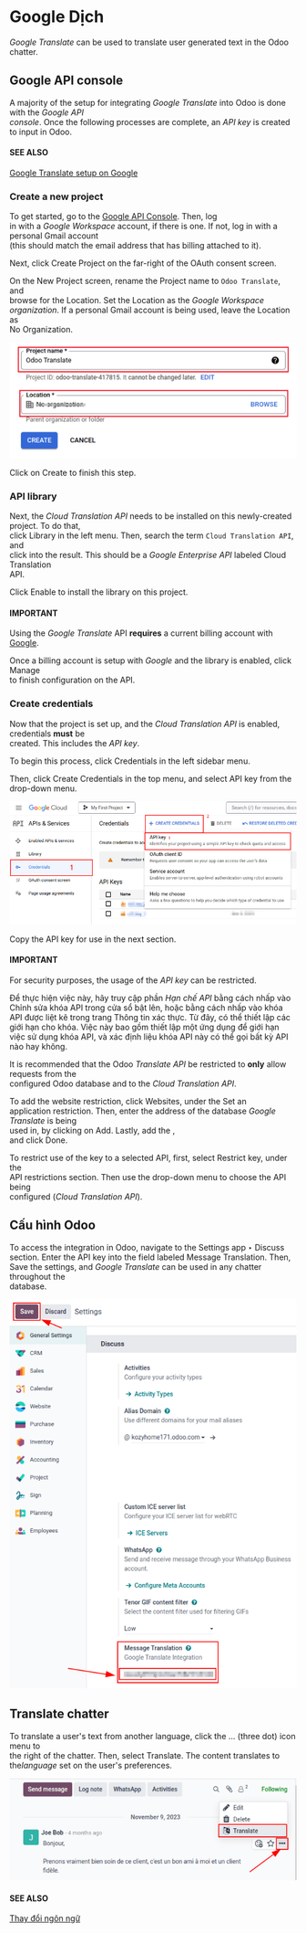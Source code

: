 # Google Dịch

_Google Translate_ can be used to translate user generated text in the Odoo chatter.

## Google API console

A majority of the setup for integrating _Google Translate_ into Odoo is done with the _Google API_\
_console_. Once the following processes are complete, an _API key_ is created to input in Odoo.

#### SEE ALSO

[Google Translate setup on Google](https://cloud.google.com/translate/docs/setup)

### Create a new project

To get started, go to the [Google API Console](https://console.developers.google.com). Then, log\
in with a _Google Workspace_ account, if there is one. If not, log in with a personal Gmail account\
(this should match the email address that has billing attached to it).

Next, click Create Project on the far-right of the OAuth consent screen.

On the New Project screen, rename the Project name to `Odoo Translate`, and\
browse for the Location. Set the Location as the _Google Workspace_\
_organization_. If a personal Gmail account is being used, leave the Location as\
No Organization.

![Project Name and Location for Google OAuth.](../../../.gitbook/assets/new-project1.png)

Click on Create to finish this step.

### API library

Next, the _Cloud Translation API_ needs to be installed on this newly-created project. To do that,\
click Library in the left menu. Then, search the term `Cloud Translation API`, and\
click into the result. This should be a _Google Enterprise API_ labeled Cloud Translation\
API.

Click Enable to install the library on this project.

#### IMPORTANT

Using the _Google Translate_ API **requires** a current billing account with [Google](https://myaccount.google.com/).

Once a billing account is setup with _Google_ and the library is enabled, click Manage\
to finish configuration on the API.

### Create credentials

Now that the project is set up, and the _Cloud Translation API_ is enabled, credentials **must** be\
created. This includes the _API key_.

To begin this process, click Credentials in the left sidebar menu.

Then, click Create Credentials in the top menu, and select API key from the\
drop-down menu.

![Create an API key in the Google API console.](../../../.gitbook/assets/api-key.png)

Copy the API key for use in the next section.

#### IMPORTANT

For security purposes, the usage of the _API key_ can be restricted.

Để thực hiện việc này, hãy truy cập phần _Hạn chế API_ bằng cách nhấp vào Chỉnh sửa khóa API trong cửa sổ bật lên, hoặc bằng cách nhấp vào khóa API được liệt kê trong trang Thông tin xác thực. Từ đây, có thể thiết lập các giới hạn cho khóa. Việc này bao gồm thiết lập một ứng dụng để giới hạn việc sử dụng khóa API, và xác định liệu khóa API này có thể gọi bất kỳ API nào hay không.

It is recommended that the Odoo _Translate API_ be restricted to **only** allow requests from the\
configured Odoo database and to the _Cloud Translation API_.

To add the website restriction, click Websites, under the Set an\
application restriction. Then, enter the address of the database _Google Translate_ is being\
used in, by clicking on Add. Lastly, add the ,\
and click Done.

To restrict use of the key to a selected API, first, select Restrict key, under the\
API restrictions section. Then use the drop-down menu to choose the API being\
configured (_Cloud Translation API_).

## Cấu hình Odoo

To access the integration in Odoo, navigate to the Settings app ‣ Discuss\
section. Enter the API key into the field labeled Message Translation. Then,\
Save the settings, and _Google Translate_ can be used in any chatter throughout the\
database.

![Odoo configuration of the API key from the Google API Console.](../../../.gitbook/assets/odoo-config.png)

## Translate chatter

To translate a user's text from another language, click the ... (three dot) icon menu to\
the right of the chatter. Then, select Translate. The content translates to th&#x65;_&#x6C;anguage_ set on the user's preferences.

![Google Translate present in an Odoo database's chatter.](../../../.gitbook/assets/google-translate.png)

#### SEE ALSO
[Thay đổi ngôn ngữ](../users/language.md#language-install)

